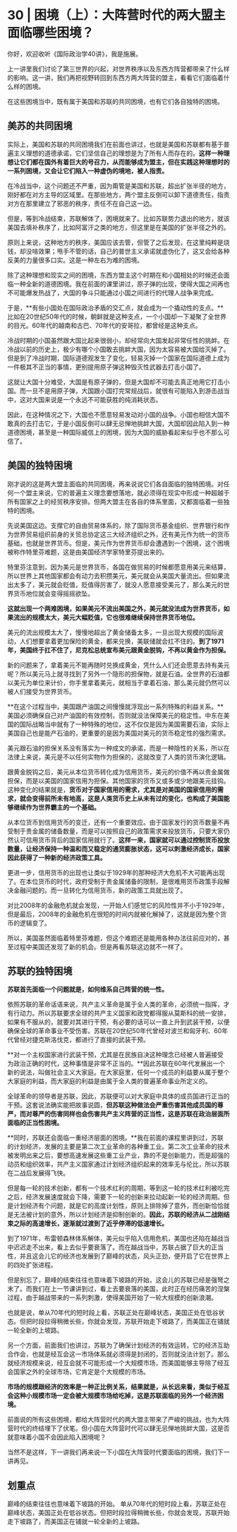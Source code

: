 # 30 | 困境（上）：大阵营时代的两大盟主面临哪些困境？




你好，欢迎收听《国际政治学40讲》，我是施展。

上一讲里我们讨论了第三世界的兴起，对世界秩序以及东西方阵营都带来了什么样的影响。这一讲，我们再把视野转回到东西方两大阵营的盟主，看看它们面临着什么样的困境。

在这些困境当中，既有属于美国和苏联的共同困境，也有它们各自独特的困境。

## 美苏的共同困境

实际上，美国和苏联的共同困境我们在前面也讲过，也就是美国和苏联都有基于普遍主义理想的道德承诺，它们坚信自己的理想是为了所有人而存在的。**这样一种理想让它们都在国外有着巨大的号召力，从而能够成为盟主，但在实践这种理想时的一系列困境，又会让它们陷入一种虚伪的境地，被人指责。**

在冷战当中，这个问题还不严重，因为甭管是美国和苏联，超出扩张半径的地方，刚好都在对方主导的区域里。在那些地方，两个盟主反倒可以卸下道德责任，指责对方在那里建立了邪恶的秩序，责任不在自己这一边。

但是，等到冷战结束，苏联解体了，困境就来了。比如苏联势力退出的地方，就该美国去填补秩序了，比如阿富汗之类的地方，但这里是在美国的扩张半径之外的。

原则上来说，这种地方的秩序，美国应该去管，但管了之后发现，在这里纯粹是烧钱，却没啥效果；甩手不管的话，自己的普世主义承诺就虚伪化了，这又会给各种反美的力量很多口实。这是一种左右为难的困境。

除了这种理想和现实之间的困境，东西方盟主这个时期在和小国相处的时候还会面临一种全新的道德困境。我在前面的课里讲过，原子弹的出现，使得大国之间再也不可能爆发热战了，大国的争斗只能通过小国之间进行的代理人战争来完成。

于是，**有些小国处在国际政治矛盾的交汇点，就会成为一个撬动性的支点。**比如在20世纪50年代的时候，朝鲜就是这种支点，一个小国却一下凝聚了全世界的目光。60年代的越南和古巴、70年代的安哥拉，都曾经是这种支点。

冷战时期的小国虽然跟大国比起来很弱小，却经常向大国发起非常任性的挑衅。在冷战以前的历史上，极少有哪个小国敢去挑衅大国，因为太容易被大国给灭掉了。但是到了冷战时期，国际道德观发生了变化，轻易灭掉一个国家在国际道德上成为一件极其不正当的事情，更别提用原子弹这种毁灭性武器去打击小国了。

这就让大国十分难受，大国是有原子弹的，但是大国却不可能去真正地用它打击小国。而一旦不是用原子弹，大国跟小国打完常规战后，就很有可能陷入到游击战当中，这对大国来说是一个永远不可能获胜的纯消耗状态。

因此，在这种情况之下，大国也不愿意轻易发动对小国的战争。小国也相信大国不敢真的去打击它，于是小国反倒可以肆无忌惮地挑衅大国，大国却因此陷入到一种道德困境，甚至是一种国际威信上的困境，因为大国的威胁看起来似乎也不那么可信了。

## 美国的独特困境

刚才说的这是两大盟主面临的共同困境，再来说说它们各自面临的独特困境。对任何一个盟主来说，它的普遍主义理念要想落地，就必须得在现实中形成一种超越于所有国家之上的经贸秩序安排。但两大盟主在各自的体系里面，又都面临着一些独特的困境。

先说美国这边。支撑它的自由贸易体系的，除了国际货币基金组织、世界银行和作为世界贸易组织前身的关贸总协定这三大经济组织之外，还有美元作为统一的货币基础，也就是世界货币。但是，美元作为世界货币却会遭遇到一个困境，这个困境被称作特里芬难题，这是由美国经济学家特里芬提出来的。

特里芬注意到，因为美元是世界货币，各国在做贸易的时候都愿意用美元来结算，所以世界上其他国家都会有动力去积攒美元，美元就会从美国大量流出。但如果流出太多了，美元就会贬值，贬值得厉害了，就没人愿意接受美元了，那么美元的世界货币地位就会变得摇摇欲坠。

**这就出现一个两难困境，如果美元不流出美国之外，美元就没法成为世界货币，如果流出的规模太大，美元大幅贬值，它也很难继续保持世界货币地位。**

美元的流出规模太大了，慢慢地超出了黄金储备太多，一旦出现大规模的国际波动，人们想要拿着更加保险的黄金，都来兑换，美联储就会扛不住的。**到了1971年，美国终于扛不住了，尼克松总统宣布美元跟黄金脱钩，不再以黄金作为担保。**

新的问题来了，拿着美元不能再随时兑换成黄金，凭什么人们还会愿意去持有美元呢？所以美元马上就寻找到了另外一个隐形的担保物，就是石油。全世界的石油都以美元为单位来计价，你手里拿着美元，就相当于拿着石油，那么美元就仍然可以被人们接受为世界货币。

**在这个过程当中，美国跟产油国之间慢慢就浮现出一系列特殊的利益关系。**美国必须确保自己对产油国的有效控制，否则就没法保障美元的稳定性。中东在美国的国际战略当中就有了一种特殊的地位，这不仅仅是因为美国需要石油，实际上美国自己也是能产石油的，更重要的是因为美国对美元的货币稳定性的强烈需求。

美元跟石油的担保关系没有落实为一种成文的承诺，而是一种隐性的关系，所以在法律上来说，美元是不以任何实物作为担保的，这就改变了人类的货币演化逻辑。

跟黄金脱钩之后，美元从本位货币转化成为信用货币，美元的价值不再以贵金属做担保，而是以美国的国家信用为担保。其他国家的货币又或多或少地跟美元挂钩。这种变化的结果就是，**货币对于国家信用的需求，尤其是对美国的国家信用的需求，就会变得前所未有地高，这是人类货币史上从未有过的变化，也构成了美国能够继续作为世界霸主的一个基础。**

从本位货币到信用货币的变迁，还有一个重要效应。由于国家发行的货币数量不再受制于贵金属的储备数量，而是可以按照自己的政策需求来投放货币，只要大家仍然认可信用货币背后的国家信用就行了。**这样一来，国家就可以通过控制货币投放数量，让经济保持一种温和而又稳定的通货膨胀状态，这可以刺激经济成长，国家因此获得了一种新的经济政策工具。**

更进一步，信用货币的出现也让类似于1929年的那种经济大危机不大可能再出现了。在本位货币的时代，政府受制于贵金属储备的限制，是很难用货币政策手段解决金融问题的。而一旦转化为信用货币，新的政策工具就出现了。

对比2008年的金融危机就会发现，一开始人们感觉它的风险性并不小于1929年，但是最后，2008年的金融危机在很短的时间内就被化解掉了，这就是因为整个货币的逻辑变了。

所以，美国虽然面临着特里芬难题，但这个难题还是能用各种办法往前应对的，甚至过程中美国还发现了新的机会。但是再看苏联这边就不一样了。

## 苏联的独特困境

**苏联首先面临一个问题就是，如何维系自己阵营的统一性。**

依照苏联的革命话语来说，共产主义革命是属于全人类的革命，必须统一指挥，才有行动力。所以苏联要求全球的共产主义国家和政党都得服从莫斯科的统一安排，如果有不服从的，就要对其进行干预，有必要的话可以一直上升到武装干预，以便确保全球的革命事业不受伤害。苏联在20世纪50年代曾经对波兰和匈牙利、60年代曾经对捷克斯洛伐克，都进行了直接的武装干预。

**对一个主权国家进行武装干预，尤其是在民族自决这种理念已经被人普遍接受为政治正确的时代，这种事情是非常不正当的。**因此苏联在60年代发展出一个新的说法，叫做社会主义大家庭。在大家庭里，任何一个成员的利益要从属于整个大家庭的利益，而大家庭的利益是由属于全人类的普遍革命事业所定义的。

全球革命的领导者是苏联，因此，苏联便可以对大家庭中具体的成员国进行正当的干预。这套说法确实能把故事说圆，**但苏联这种做法会严重伤害其他成员国的尊严，而对尊严的伤害同样也会伤害共产主义阵营的正当性，这是苏联在政治层面所面临的正当性困境。**

**同时，苏联还会面临一重经济层面的困境。**我在前面的课程里讲到过，苏联的计划经济，发展的主要是第二次工业革命的各种重工业。第二次工业革命的技术被发明出来之后，要想高速发展这些重工业产业，靠的不是创新能力，而是超强的动员和组织效率，共产主义国家通过计划经济组织起来的效率无与伦比，所以苏联在二战后发展得飞快。

但是每一轮的技术创新，都有一个技术红利的周期，等到这一轮的技术红利被吃完之后，经济发展速度就会下降，需要下一轮的创新来拉动起新一轮的经济周期。但是计划经济有个问题，就是它的高度计划性，原则上排除掉了意外，而创新恰恰就是无法被计划的意外，所以计划经济是抑制创新的。**因此，苏联的经济从二战刚结束之际的高速增长，逐渐就过渡到了近乎停滞的低速增长。**

到了1971年，布雷顿森林体系解体，美元似乎陷入信用危机，美国也还陷在越战当中迟迟走不出来，看上去似乎要衰落了。而在越战当中，苏联占据了巨大的正当性，并且这会儿它的经济也发展到了巅峰的状态，风头正劲，便开启了它在世界上的四处扩张进程。

但是别忘了，巅峰的结束往往也意味着下坡路的开始，这会儿的苏联已经是强弩之末了。而我们在上一节课讲到过，看上去要衰落的美国，此时正在经历痛苦的涅槃过程，由于越战带来的一系列刺激，使得美国开始了一轮大规模的创新浪潮。

也就是说，单从70年代的短时段上看，苏联正处在巅峰状态，美国正处在低谷状态。但把时段拉得稍微长些，你就会发现，苏联开始走下坡路了，而美国正在铺就一轮全新的上坡路。

另一个方面，前面我们也讲过，苏联为了确保计划经济的有效运转，它的经济互助合作会，也就是经互会这一市场体系就必须得是封闭的，否则就没法计划了。那么就经济规模来说，经互会就不可能形成一个大规模市场，而美国能够主导除了经互会国家之外的全球市场，它肯定是个大规模的市场。

**市场的规模跟经济的效率是一种正比例关系，结果就是，从长远来看，类似于经互会这种小规模市场一定会被大规模市场给吃掉，这是苏联面临的另外一个经济困境。**

前面说的所有这些困境，都给大阵营时代的两大盟主带来了严峻的挑战，也为大阵营时代的终结埋下了伏笔。但小国在大阵营时代可以肆无忌惮地挑衅大国，这是否就意味着小国不会因此陷入困境呢？

当然不是这样，下一讲我们再来说一下小国在大阵营时代要面临的困境，我们下一讲再见。



## 划重点

巅峰的结束往往也意味着下坡路的开始。 单从70年代的短时段上看，苏联正处在巅峰状态，美国正处在低谷状态。但把时段拉得稍微长些，你就会发现，苏联开始走下坡路了，而美国正在铺就一轮全新的上坡路。
